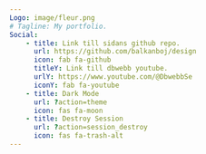 ```yaml
---
Logo: image/fleur.png
# Tagline: My portfolio.
Social:
    - title: Link till sidans github repo.
      url: https://github.com/balkanboj/design
      icon: fab fa-github
      titleY: Link till dbwebb youtube.
      urlY: https://www.youtube.com/@DbwebbSe
      iconY: fab fa-youtube
    - title: Dark Mode
      url: ?action=theme
      icon: fas fa-moon
    - title: Destroy Session
      url: ?action=session_destroy
      icon: fas fa-trash-alt
---
```

